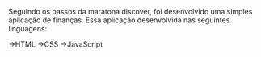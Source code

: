 Seguindo os passos da maratona discover, foi desenvolvido uma simples aplicação de finanças. 
Essa aplicação desenvolvida nas seguintes linguagens:

  ->HTML
  ->CSS
  ->JavaScript
